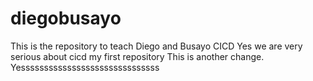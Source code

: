 # diegobusayo
This is the repository to teach Diego and Busayo CICD
Yes we are very serious about cicd 
my first repository
This is another change.
Yessssssssssssssssssssssssssssss
